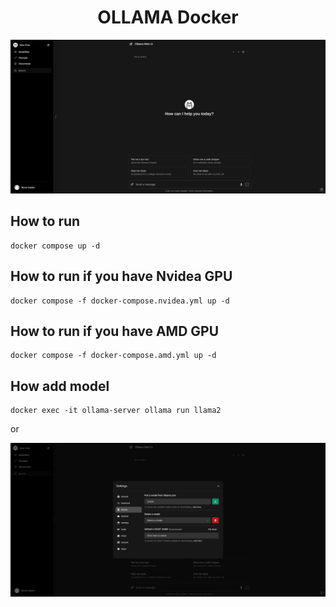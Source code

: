 <h1 align="center">OLLAMA Docker</h1>

<img src="/.github/assets/home.png?raw=true"/>

<h2>How to run</h2>

```
docker compose up -d
```

<h2>How to run if you have Nvidea GPU</h2>

```
docker compose -f docker-compose.nvidea.yml up -d
```

<h2>How to run if you have AMD GPU</h2>

```
docker compose -f docker-compose.amd.yml up -d
```

<h2>How add model</h2>

```
docker exec -it ollama-server ollama run llama2
```

or

<img src="/.github/assets/add_model.png?raw=true"/>
